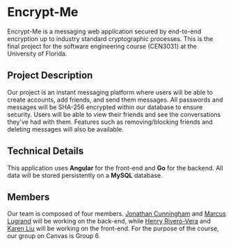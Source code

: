 # Encrypt-Me
Encrypt-Me is a messaging web application secured by end-to-end encryption up to industry standard cryptographic processes. This is the final project for the software engineering course (CEN3031) at the University of Florida.

## Project Description
Our project is an instant messaging platform where users will be able to create accounts, add friends, and send them messages. All passwords and messages will be SHA-256 encrypted within our database to ensure security. Users will be able to view their friends and see the conversations they've had with them. Features such as removing/blocking friends and deleting messages will also be available.

## Technical Details
This application uses **Angular** for the front-end and **Go** for the backend. All data will be stored persistently on a **MySQL** database.

## Members
Our team is composed of four members. [Jonathan Cunningham](https://github.com/Nidaoke) and [Marcus Lugrand](https://github.com/marcuslugrand) will be working on the back-end, while [Henry Rivero-Vera](https://github.com/henryriverovera) and [Karen Liu](https://github.com/KareO2) will be working on the front-end. For the purpose of the course, our group on Canvas is Group 6.
